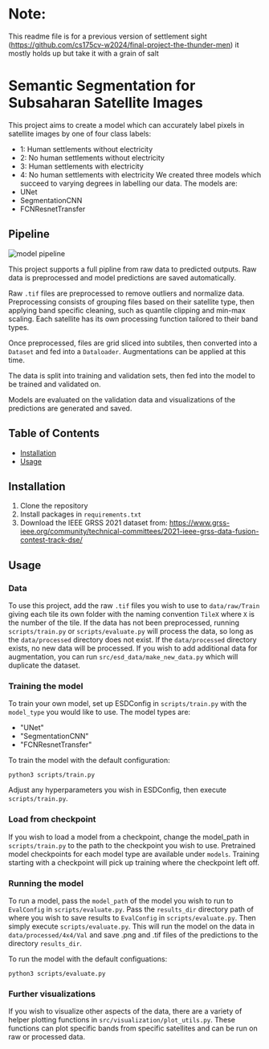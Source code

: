 # Note:
This readme file is for a previous version of settlement sight (https://github.com/cs175cv-w2024/final-project-the-thunder-men) it mostly holds up but take it with a grain of salt


# Semantic Segmentation for Subsaharan Satellite Images

This project aims to create a model which can accurately label pixels in satellite images by one of four class labels:

- 1: Human settlements without electricity
- 2: No human settlements without electricity
- 3: Human settlements with electricity
- 4: No human settlements with electricity
  We created three models which succeed to varying degrees in labelling our data.
  The models are:
- UNet
- SegmentationCNN
- FCNResnetTransfer

## Pipeline

![model pipeline](https://github.com/cs175cv-w2024/final-project-the-thunder-men/assets/116922352/b33daac7-c987-46e7-b37c-d574276759d1)

This project supports a full pipline from raw data to predicted outputs. Raw data is preprocessed and model predictions are saved automatically.

Raw `.tif` files are preprocessed to remove outliers and normalize data. Preprocessing consists of grouping files based on their satellite type, then applying band specific cleaning, such as quantile clipping and min-max scaling. Each satellite has its own processing function tailored to their band types.

Once preprocessed, files are grid sliced into subtiles, then converted into a `Dataset` and fed into a `Dataloader`. Augmentations can be applied at this time.

The data is split into training and validation sets, then fed into the model to be trained and validated on.

Models are evaluated on the validation data and visualizations of the predictions are generated and saved.

## Table of Contents

- [Installation](#installation)
- [Usage](#usage)

## Installation

1. Clone the repository
2. Install packages in `requirements.txt`
3. Download the IEEE GRSS 2021 dataset from: https://www.grss-ieee.org/community/technical-committees/2021-ieee-grss-data-fusion-contest-track-dse/

## Usage

### Data

To use this project, add the raw `.tif` files you wish to use to `data/raw/Train` giving each tile its own folder with the naming convention `TileX` where `X` is the number of the tile. If the data has not been preprocessed, running `scripts/train.py` or `scripts/evaluate.py` will process the data, so long as the `data/processed` directory does not exist. If the `data/processed` directory exists, no new data will be processed. If you wish to add additional data for augmentation, you can run `src/esd_data/make_new_data.py` which will duplicate the dataset.

### Training the model

To train your own model, set up ESDConfig in `scripts/train.py` with the `model_type` you would like to use. The model types are:

- "UNet"
- "SegmentationCNN"
- "FCNResnetTransfer"

To train the model with the default configuration:

```
python3 scripts/train.py
```

Adjust any hyperparameters you wish in ESDConfig, then execute `scripts/train.py`.

### Load from checkpoint

If you wish to load a model from a checkpoint, change the model_path in `scripts/train.py` to the path to the checkpoint you wish to use. Pretrained model checkpoints for each model type are available under `models`. Training starting with a checkpoint will pick up training where the checkpoint left off.

### Running the model

To run a model, pass the `model_path` of the model you wish to run to `EvalConfig` in `scripts/evaluate.py`. Pass the `results_dir` directory path of where you wish to save results to `EvalConfig` in `scripts/evaluate.py`. Then simply execute `scripts/evaluate.py`. This will run the model on the data in `data/processed/4x4/Val` and save .png and .tif files of the predictions to the directory `results_dir`.

To run the model with the default configuations:

```
python3 scripts/evaluate.py
```

### Further visualizations

If you wish to visualize other aspects of the data, there are a variety of helper plotting functions in `src/visualization/plot_utils.py`. These functions can plot specific bands from specific satellites and can be run on raw or processed data.
